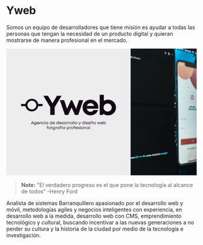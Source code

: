  
# Yweb

Somos un equipo de desarrolladores que tiene misión es ayudar a todas las personas que tengan la necesidad de un producto digital y quieran mostrarse de manera profesional en el mercado.

![](https://raw.githubusercontent.com/yjgarizabalo/Yweb/master/src/public/img/hero__yweb_06.jpg)

> **Note:** "El verdadero progreso es el que pone la tecnologia al alcance de todos" -Henry Ford

Analista de sistemas Barranquillero apasionado por el desarrollo web y móvil, metodologías agiles y negocios inteligentes con experiencia, en desarrollo web a la medida, desarrollo web con CMS, emprendimiento tecnológico y cultural, buscando incentivar a las nuevas generaciones a no perder su cultura y la historia de la ciudad por medio de la tecnología e investigación. 




